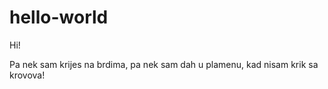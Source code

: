 # hello-world

Hi!

Pa nek sam krijes na brdima,
pa nek sam dah u plamenu,
kad nisam krik sa krovova!
